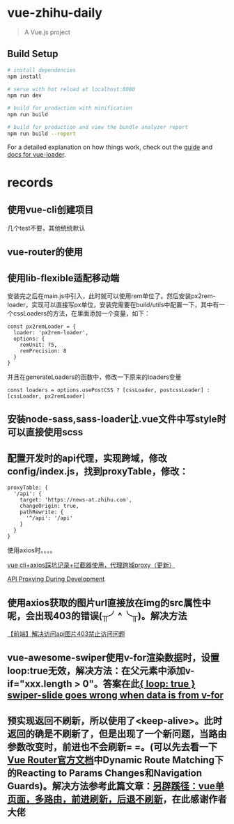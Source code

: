 # vue-zhihu-daily

> A Vue.js project

## Build Setup

``` bash
# install dependencies
npm install

# serve with hot reload at localhost:8080
npm run dev

# build for production with minification
npm run build

# build for production and view the bundle analyzer report
npm run build --report
```

For a detailed explanation on how things work, check out the [guide](http://vuejs-templates.github.io/webpack/) and [docs for vue-loader](http://vuejs.github.io/vue-loader).

# records

## 使用vue-cli创建项目
几个test不要，其他统统默认

## vue-router的使用

## 使用lib-flexible适配移动端
安装完之后在main.js中引入，此时就可以使用rem单位了。然后安装px2rem-loader，实现可以直接写px单位，安装完需要在build/utils中配置一下，其中有一个cssLoaders的方法，在里面添加一个变量，如下：
```
const px2remLoader = {
  loader: 'px2rem-loader',
  options: {
    remUnit: 75,
    remPrecision: 8
  }
}
```
并且在generateLoaders的函数中，修改一下原来的loaders变量
```
const loaders = options.usePostCSS ? [cssLoader, postcssLoader] : [cssLoader, px2remLoader]
```

## 安装node-sass,sass-loader让.vue文件中写style时可以直接使用scss



## 配置开发时的api代理，实现跨域，修改config/index.js，找到proxyTable，修改：
```
proxyTable: {
  '/api': {
    target: 'https://news-at.zhihu.com',
    changeOrigin: true,
    pathRewrite: {
      '^/api': '/api'
    }
  }
}
```
使用axios时。。。。

[vue cli+axios踩坑记录+拦截器使用，代理跨域proxy（更新）](https://blog.csdn.net/u012369271/article/details/72848102)

[API Proxying During Development](http://vuejs-templates.github.io/webpack/proxy.html)

## 使用axios获取的图片url直接放在img的src属性中呢，会出现403的错误(╥╯^╰╥)。解决方法
[【前端】解决访问api图片403禁止访问问题](https://segmentfault.com/a/1190000011628835)

## vue-awesome-swiper使用v-for渲染数据时，设置loop:true无效，解决方法：在父元素中添加v-if="xxx.length > 0"。答案在此[{ loop: true } swiper-slide goes wrong when data is from v-for](https://github.com/surmon-china/vue-awesome-swiper/issues/322)

## 预实现返回不刷新，所以使用了\<keep-alive\>。此时返回的确是不刷新了，但是出现了一个新问题，当路由参数改变时，前进也不会刷新= =。(可以先去看一下[Vue Router官方文档](https://router.vuejs.org/)中Dynamic Route Matching下的Reacting to Params Changes和Navigation Guards)。解决方法参考此篇文章：[另辟蹊径：vue单页面，多路由，前进刷新，后退不刷新](https://juejin.im/entry/5a1386ac51882554b8372a6c#comment)，在此感谢作者大佬
